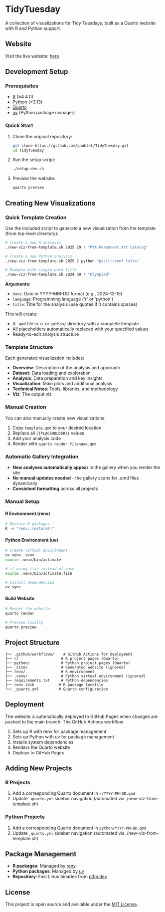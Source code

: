 # TidyTuesday

A collection of visualizations for Tidy Tuesdays, built as a Quarto website with R and Python support.

## Website

Visit the live website: [here](https://aaronwriight.github.io/tidy_tuesday/)

## Development Setup

### Prerequisites

- [R](https://www.r-project.org/) (≥4.4.0)
- [Python](https://www.python.org/) (≥3.13)
- [Quarto](https://quarto.org/)
- [uv](https://docs.astral.sh/uv/) (Python package manager)

### Quick Start

1. Clone the original repository:
   ```bash
   git clone https://github.com/gnoblet/TidyTuesday.git
   cd TidyTuesday
   ```

2. Run the setup script:
   ```bash
   ./setup-dev.sh
   ```

3. Preview the website:
   ```bash
   quarto preview
   ```

## Creating New Visualizations

### Quick Template Creation

Use the included script to generate a new visualization from the template (from top-level directory):

```bash
# Create a new R analysis
./new-viz-from-template.sh 2025 29 r "MTA Permanent Art Catalog"

# Create a new Python analysis  
./new-viz-from-template.sh 2025 2 python "posit::conf talks"

# Example with single word title
./new-viz-from-template.sh 2024 39 r "Olympiad"
```

**Arguments:**
- `date`: Date in YYYY-MM-DD format (e.g., 2024-12-15)
- `language`: Programming language ('r' or 'python')
- `title`: Title for the analysis (use quotes if it contains spaces)

This will create:
- A `.qmd` file in `r/` or `python/` directory with a complete template
- All placeholders automatically replaced with your specified values
- Ready-to-edit analysis structure

### Template Structure

Each generated visualization includes:

- **Overview**: Description of the analysis and approach
- **Dataset**: Data loading and exploration
- **Analysis**: Data preparation and key insights
- **Visualization**: Main plots and additional analysis
- **Technical Notes**: Tools, libraries, and methodology
- **Viz**: The output viz

### Manual Creation

You can also manually create new visualizations:

1. Copy `template.qmd` to your desired location
2. Replace all `{{PLACEHOLDER}}` values
3. Add your analysis code
4. Render with `quarto render filename.qmd`

### Automatic Gallery Integration

- **New analyses automatically appear** in the gallery when you render the site
- **No manual updates needed** - the gallery scans for .qmd files dynamically
- **Consistent formatting** across all projects

### Manual Setup

#### R Environment (renv)
```bash
# Restore R packages
R -e "renv::restore()"
```

#### Python Environment (uv)
```bash
# Create virtual environment
uv venv .venv
source .venv/bin/activate

# if using fish instead of bash
source .venv/bin/activate.fish

# Install dependencies
uv sync
```

#### Build Website
```bash
# Render the website
quarto render

# Preview locally
quarto preview
```

## Project Structure

```
├── .github/workflows/    # GitHub Actions for deployment
├── r/                   # R project pages (Quarto)
├── python/              # Python project pages (Quarto)
├── _site/               # Generated website (ignored)
├── renv/                # R environment
├── .venv/               # Python virtual environment (ignored)
├── requirements.txt     # Python dependencies
├── renv.lock           # R package lockfile
└── _quarto.yml         # Quarto configuration
```

## Deployment

The website is automatically deployed to GitHub Pages when changes are pushed to the main branch. The GitHub Actions workflow:

1. Sets up R with renv for package management
2. Sets up Python with uv for package management
3. Installs system dependencies
4. Renders the Quarto website
5. Deploys to GitHub Pages

## Adding New Projects

### R Projects
1. Add a corresponding Quarto document in `r/YYYY-MM-DD.qmd`
2. Update `_quarto.yml` sidebar navigation (automated via ./new-viz-from-template.sh)

### Python Projects
1. Add a corresponding Quarto document in `python/YYYY-MM-DD.qmd`
2. Update `_quarto.yml` sidebar navigation (automated via ./new-viz-from-template.sh)

## Package Management

- **R packages**: Managed by [renv](https://rstudio.github.io/renv/)
- **Python packages**: Managed by [uv](https://docs.astral.sh/uv/)
- **Repository**: Fast Linux binaries from [p3m.dev](https://p3m.dev/)

## License

This project is open source and available under the [MIT License](LICENSE).

<!--
```{text}
challenges/
  └── 2024/
        └── 2024_31_AirQuality/
              ├── r/
              │   └── 2024_31_AirQuality.qmd
              ├── python/    # optional
              ├── data/
              ├── gif/
              ├── plots/
              └── images/
```
-->